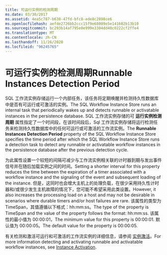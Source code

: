 ```yaml
---
title: 可运行实例的检测周期
ms.date: 03/30/2017
ms.assetid: 4ea5c787-b638-47fd-bfc8-ede8c2898ce6
ms.openlocfilehash: aefde2726bb2ccc15f9e68009e5e141602b13b10
ms.sourcegitcommit: bc293b14af795e0e999e3304dd40c0222cf2ffe4
ms.translationtype: MT
ms.contentlocale: zh-CN
ms.lasthandoff: 11/26/2020
ms.locfileid: "96245765"
---
```

# <a name="runnable-instances-detection-period"></a><span data-ttu-id="cb7da-102">可运行实例的检测周期</span><span class="sxs-lookup"><span data-stu-id="cb7da-102">Runnable Instances Detection Period</span></span>

<span data-ttu-id="cb7da-103">SQL 工作流实例存储运行一个内部任务，该任务将定期唤醒并检测持久性数据库中是否有可运行或可激活的实例。</span><span class="sxs-lookup"><span data-stu-id="cb7da-103">The SQL Workflow Instance Store runs an internal task that periodically wakes up and detects runnable or activatable instances in the persistence database.</span></span> <span data-ttu-id="cb7da-104">SQL 工作流实例存储的可 **运行实例检测周期** 属性指定了一个时间段，在该时间段后，Sql 工作流实例存储将运行检测任务来检测持久性数据库中的任何可运行或可激活的工作流实例。</span><span class="sxs-lookup"><span data-stu-id="cb7da-104">The **Runnable Instances Detection Period** property of the SQL Workflow Instance Store specifies the time period after which the SQL Workflow Instance Store runs a detection task to detect any runnable or activatable workflow instances in the persistence database after the previous detection cycle.</span></span>  
  
 <span data-ttu-id="cb7da-105">为此属性设置一个较短的间隔可减少与工作流实例相关联的计时器到期与发出事件信号并在随后加载实例之间的时间。</span><span class="sxs-lookup"><span data-stu-id="cb7da-105">Setting a shorter interval for this property reduces the time between the expiration of a timer associated with a workflow instance and the signaling of the event and subsequent loading of the instance.</span></span> <span data-ttu-id="cb7da-106">但是，这同时也会增大主机上的处理负载，在很少采用持久性计时器和/或很少发生主机故障的情况下，您可能不希望采用此类设置。</span><span class="sxs-lookup"><span data-stu-id="cb7da-106">However, it also increases the processing load on a host and may not be desirable in scenarios where durable timers and/or host failures are rare.</span></span> <span data-ttu-id="cb7da-107">该属性的类型为 TimeSpan，其值遵循以下格式：hh:mm:ss。</span><span class="sxs-lookup"><span data-stu-id="cb7da-107">The type of the property is TimeSpan and the value of the property follows the format: hh:mm:ss.</span></span> <span data-ttu-id="cb7da-108">该属性的最小值为 00:00:01，</span><span class="sxs-lookup"><span data-stu-id="cb7da-108">The minimum value for this property is 00:00:01.</span></span> <span data-ttu-id="cb7da-109">默认值为 00:00:05。</span><span class="sxs-lookup"><span data-stu-id="cb7da-109">The default value for the property is 00:00:05.</span></span>  
  
 <span data-ttu-id="cb7da-110">有关检测和激活可运行和可激活的工作流实例的详细信息，请参阅 [实例激活](instance-activation.md)。</span><span class="sxs-lookup"><span data-stu-id="cb7da-110">For more information detecting and activating runnable and activatable workflow instances, see [Instance Activation](instance-activation.md).</span></span>
